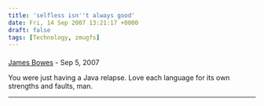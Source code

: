 ```yaml
---
title: 'selfless isn''t always good'
date: Fri, 14 Sep 2007 13:21:17 +0000
draft: false
tags: [Technology, zmugfs]
---
```



#### 
[James Bowes](http://jbowes.dangerouslyinc.com "jbowes@redhat.com") - <time datetime="2007-09-14 13:06:01">Sep 5, 2007</time>

You were just having a Java relapse. Love each language for its own strengths and faults, man.
<hr />
